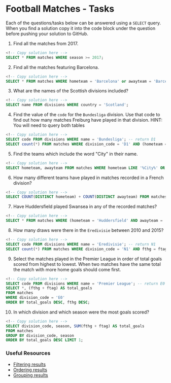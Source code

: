 # Football Matches - Tasks

Each of the questions/tasks below can be answered using a `SELECT` query. When you find a solution copy it into the code block under the question before pushing your solution to GitHub.

1) Find all the matches from 2017.

```sql
<!-- Copy solution here -->
SELECT * FROM matches WHERE season >= 2017;

```

2) Find all the matches featuring Barcelona.

```sql
<!-- Copy solution here -->
SELECT * FROM matches WHERE hometeam = 'Barcelona' or awayteam = 'Barcelona';

```

3) What are the names of the Scottish divisions included?

```sql
<!-- Copy solution here -->
SELECT name FROM divisions WHERE country = 'Scotland';

```

4) Find the value of the `code` for the `Bundesliga` division. Use that code to find out how many matches Freiburg have played in that division. HINT: You will need to query both tables

```sql
<!-- Copy solution here -->
SELECT code FROM divisions WHERE name = 'Bundesliga'; -- return D1
SELECT count(*) FROM matches WHERE division_code = 'D1' AND (hometeam = 'Freiburg' OR awayteam = 'Freiburg');

```

5) Find the teams which include the word "City" in their name. 

```sql
<!-- Copy solution here -->
SELECT hometeam, awayteam FROM matches WHERE hometeam LIKE '%City%' OR awayteam LIKE '%City%';

```

6) How many different teams have played in matches recorded in a French division?

```sql
<!-- Copy solution here -->
SELECT COUNT(DISTINCT hometeam) + COUNT(DISTINCT awayteam) FROM matches WHERE division_code LIKE 'F%';

```

7) Have Huddersfield played Swansea in any of the recorded matches?
```sql
<!-- Copy solution here -->
SELECT * FROM matches WHERE (hometeam = 'Huddersfield' AND awayteam = 'Swansea') OR (hometeam = 'Swansea' AND awayteam = 'Huddersfield');

```

8) How many draws were there in the `Eredivisie` between 2010 and 2015?

```sql
<!-- Copy solution here -->
SELECT code FROM divisions WHERE name = 'Eredivisie'; -- return N1
SELECT count(*) FROM matches WHERE division_code = 'N1' AND fthg = ftag AND season >=2010 AND season <= 2015 ;

```

9) Select the matches played in the Premier League in order of total goals scored from highest to lowest. When two matches have the same total the match with more home goals should come first.

```sql
<!-- Copy solution here -->
SELECT code FROM divisions WHERE name = 'Premier League'; -- return E0
SELECT *, (fthg + ftag) AS total_goals 
FROM matches
WHERE division_code = 'E0'
ORDER BY total_goals DESC, fthg DESC;

```

10) In which division and which season were the most goals scored?

```sql
<!-- Copy solution here -->
SELECT division_code, season, SUM(fthg + ftag) AS total_goals
FROM matches
GROUP BY division_code, season
ORDER BY total_goals DESC LIMIT 1;

```

### Useful Resources

- [Filtering results](https://www.w3schools.com/sql/sql_where.asp)
- [Ordering results](https://www.w3schools.com/sql/sql_orderby.asp)
- [Grouping results](https://www.w3schools.com/sql/sql_groupby.asp)
